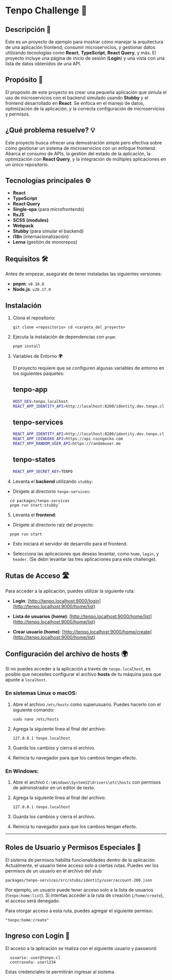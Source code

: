 
# Tenpo Challenge 🎯

## Descripción 📖

Este es un proyecto de ejemplo para mostrar cómo manejar la arquitectura de una aplicación frontend, consumir microservicios, y gestionar datos utilizando tecnologías como **React**, **TypeScript**, **React Query**, y más. El proyecto incluye una página de inicio de sesión (**Login**) y una vista con una lista de datos obtenidos de una API.

## Propósito 🎯

El propósito de este proyecto es crear una pequeña aplicación que simula el uso de microservicios con el backend simulado usando **Stubby** y el frontend desarrollado en **React**. Se enfoca en el manejo de datos, optimización de la aplicación, y la correcta configuración de microservicios y permisos.

## ¿Qué problema resuelve? 💡

Este proyecto busca ofrecer una demostración simple pero efectiva sobre cómo gestionar un sistema de microservicios con un enfoque frontend. Abarca el consumo de APIs, la gestión del estado de la aplicación, la optimización con **React Query**, y la integración de múltiples aplicaciones en un único repositorio.

## Tecnologías principales ⚙️

- **React**
- **TypeScript**
- **React Query**
- **Single-spa** (para microfrontends)
- **RxJS**
- **SCSS (modules)**
- **Webpack**
- **Stubby** (para simular el backend)
- **i18n** (internacionalización)
- **Lerna** (gestión de monorepos)

## Requisitos 🛠️

Antes de empezar, asegúrate de tener instaladas las siguientes versiones:

- **pnpm**: `v8.10.0`  
- **Node.js**: `v20.17.0`  


## Instalación

1.  Clona el repositorio:
    
    `git clone <repositorio> cd <carpeta_del_proyecto>` 
    
2.  Ejecuta la instalación de dependencias con `pnpm`:
    
    `pnpm install`


3. Variables de Entorno 🌍

    El proyecto requiere que se configuren algunas variables de entorno en los siguientes paquetes:
    
    ## tenpo-app
    ```bash
    HOST_DEV=tenpo.localhost
    REACT_APP_IDENTITY_API=http://localhost:8200/identity.dev.tenpo.cl
    ```
    
    ## tenpo-services
    ```bash
    REACT_APP_IDENTITY_API=http://localhost:8200/identity.dev.tenpo.cl
    REACT_APP_COINGEKO_API=https://api.coingecko.com
    REACT_APP_RANDOM_USER_API=https://randomuser.me
    ```
    
    ## tenpo-states
    ```bash
    REACT_APP_SECRET_KEY=TENPO
    ```
    
4.   Levanta el **backend** utilizando `stubby`:

 - Dirígete al directorio `tenpo-services`:
  ```
    cd packages/tenpo-services
    pnpm run start:stubby` 
  ```
        
5.   Levanta el **frontend**:
    
  - Dirígete al directorio raíz del proyecto:
  ```
    pnpm run start
  ```
    
  - Esto iniciará el servidor de desarrollo para el frontend.
    
  - Selecciona las aplicaciones que deseas levantar, como `home`, `login`, y `header`. (Se debn levantar las tres aplicaciones para este challenge).


##  Rutas de Acceso 🛣️

Para acceder a la aplicación, puedes utilizar la siguiente ruta:

-   **Login**: [http://tenpo.localhost:9000/login](http://tenpo.localhost:9000/home/list)

-   **Lista de usuarios (home)**: [http://tenpo.localhost:9000/home/list](http://tenpo.localhost:9000/home/list)
-   **Crear usuario (home)**: [http://tenpo.localhost:9000/home/create](http://tenpo.localhost:9000/home/list)
    

## Configuración del archivo de hosts 🌍

Si no puedes acceder a la aplicación a través de `tenpo.localhost`, es posible que necesites configurar el archivo **hosts** de tu máquina para que apunte a `localhost`.

### En sistemas **Linux** o **macOS**:

1.  Abre el archivo `/etc/hosts` como superusuario. Puedes hacerlo con el siguiente comando:
    
    `sudo nano /etc/hosts` 
    
2.  Agrega la siguiente línea al final del archivo:
    
    `127.0.0.1 tenpo.localhost` 
    
3.  Guarda los cambios y cierra el archivo.
    
4.  Reinicia tu navegador para que los cambios tengan efecto.
    

### En **Windows**:

1.  Abre el archivo `C:\Windows\System32\drivers\etc\hosts` con permisos de administrador en un editor de texto.
    
2.  Agrega la siguiente línea al final del archivo:
    
    `127.0.0.1 tenpo.localhost` 
    
3.  Guarda los cambios y cierra el archivo.
    
4.  Reinicia tu navegador para que los cambios tengan efecto.


----------

## Roles de Usuario y Permisos Especiales 🔑

El sistema de permisos habilita funcionalidades dentro de la aplicación. Actualmente, el usuario tiene acceso solo a ciertas rutas. Puedes ver los permisos de un usuario en el archivo del stub:

`packages/tenpo-services/src/stubs/identity/user/account-200.json`

Por ejemplo, un usuario puede tener acceso solo a la lista de usuarios (`tenpo:home:list`). Si intentas acceder a la ruta de creación (`/home/create`), el acceso será denegado.

Para otorgar acceso a esta ruta, puedes agregar el siguiente permiso:

`"tenpo:home:create"`


## Ingreso con Login 🔑

El acceso a la aplicación se realiza con el siguiente usuario y password:
```
  usuario: user@tenpo.cl
  contraseña: user1234
```

Estas credenciales te permitirán ingresar al sistema.

